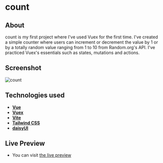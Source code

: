 # count

## About

count is my first project where I've used Vuex for the first time. I've created a simple counter where users can increment or decrement the value by 1 or by a totally random value ranging from 1 to 10 from Random.org's API. I've practiced Vuex's essentials such as states, mutations and actions.

## Screenshot
![count](https://github.com/doguozcan/count/assets/76822280/bf02feb9-8d58-476e-8b46-9bfe72fc43d9)

## Technologies used

- **<a href="https://vuejs.org/">Vue</a>**
- **<a href="https://vuex.vuejs.org/">Vuex</a>**
- **<a href="https://vitejs.dev/">Vite</a>**
- **<a href="https://tailwindcss.com/">Tailwind CSS</a>**
- **<a href="https://daisyui.com/">daisyUI</a>**

## Live Preview

- You can visit <a href="https://visionary-fenglisu-6cac32.netlify.app/">the live preview</a>
